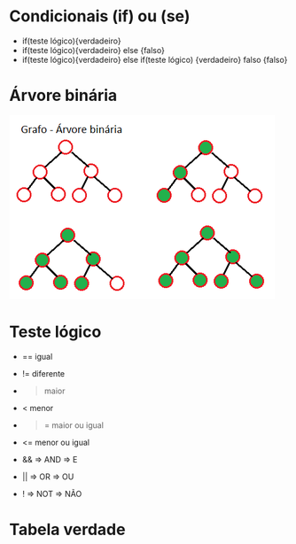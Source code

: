# Condicionais (if) ou (se)
- if(teste lógico){verdadeiro}
- if(teste lógico){verdadeiro} else {falso}
- if(teste lógico){verdadeiro} else if(teste lógico) {verdadeiro} falso {falso}

# Árvore binária
<img src="arvore.png">

# Teste lógico
- == igual
- != diferente
- > maior
- < menor
- >= maior ou igual
- <= menor ou igual

- && => AND => E
- || => OR => OU
- ! => NOT => NÃO

# Tabela verdade


